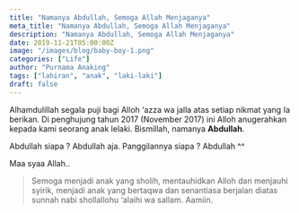 ```yaml
---
title: "Namanya Abdullah, Semoga Allah Menjaganya"
meta_title: "Namanya Abdullah, Semoga Allah Menjaganya"
description: "Namanya Abdullah, Semoga Allah Menjaganya"
date: 2019-11-21T05:00:00Z
image: "/images/blog/baby-boy-1.png"
categories: ["Life"]
author: "Purnama Anaking"
tags: ["lahiran", "anak", "laki-laki"]
draft: false
---
```


Alhamdulillah segala puji bagi Alloh ‘azza wa jalla atas setiap nikmat yang Ia berikan. Di penghujung tahun 2017 (November 2017) ini Alloh anugerahkan kepada kami seorang anak lelaki. Bismillah, namanya **Abdullah**.

Abdullah siapa ? Abdullah aja. Panggilannya siapa ? Abdullah ^^

Maa syaa Allah..

> Semoga menjadi anak yang sholih, mentauhidkan Alloh dan menjauhi syirik, menjadi anak yang bertaqwa dan senantiasa berjalan diatas sunnah nabi shollallohu ‘alaihi wa sallam. Aamiin.


